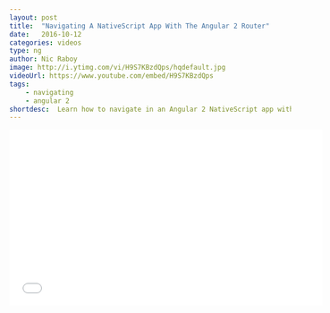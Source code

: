 ```yaml
---
layout: post
title:  "Navigating A NativeScript App With The Angular 2 Router"
date:   2016-10-12
categories: videos
type: ng
author: Nic Raboy
image: http://i.ytimg.com/vi/H9S7KBzdQps/hqdefault.jpg
videoUrl: https://www.youtube.com/embed/H9S7KBzdQps
tags: 
    - navigating
    - angular 2
shortdesc: 	Learn how to navigate in an Angular 2 NativeScript app with the latest, stable, Angular 2 Router.
---
```

<iframe width="560" height="315" src="{{ page.videoUrl }}" frameborder="0" allowfullscreen></iframe>
